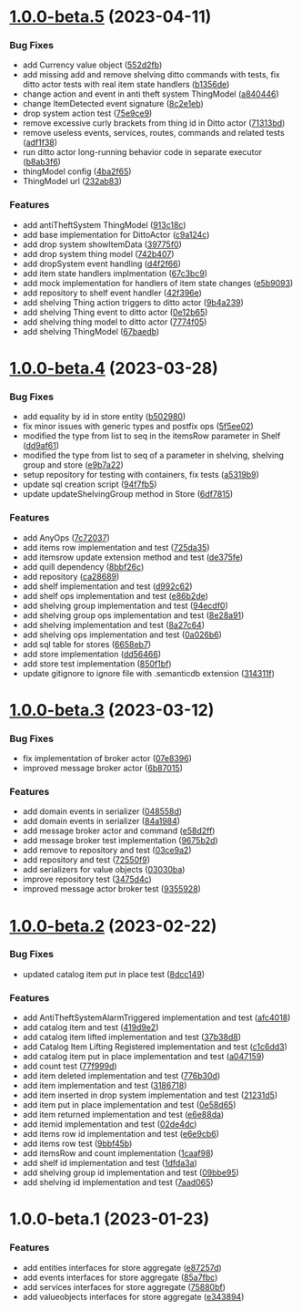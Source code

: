 # [1.0.0-beta.5](https://github.com/pervasive-cats/toys-store-stores/compare/v1.0.0-beta.4...v1.0.0-beta.5) (2023-04-11)


### Bug Fixes

* add Currency value object ([552d2fb](https://github.com/pervasive-cats/toys-store-stores/commit/552d2fbd5bb6cdc4673fa3b55d1a197c361a59f7))
* add missing add and remove shelving ditto commands with tests, fix ditto actor tests with real item state handlers ([b1356de](https://github.com/pervasive-cats/toys-store-stores/commit/b1356de355bcd11e86c12bff77f7e9ee37d67ba5))
* change action and event in anti theft system ThingModel ([a840446](https://github.com/pervasive-cats/toys-store-stores/commit/a8404462b1fb2dd0a80dceb89e7339824e68adfe))
* change ItemDetected event signature ([8c2e1eb](https://github.com/pervasive-cats/toys-store-stores/commit/8c2e1eb2d9bbda9417214e193b12ff8e0e120239))
* drop system action test ([75e9ce9](https://github.com/pervasive-cats/toys-store-stores/commit/75e9ce91a80ba30fbeb94bb04c65b5bb0e49fe51))
* remove excessive curly brackets from thing id in Ditto actor ([71313bd](https://github.com/pervasive-cats/toys-store-stores/commit/71313bd93f633de76c9e90e1bfb479352ac2e70a))
* remove useless events, services, routes, commands and related tests ([adf1f38](https://github.com/pervasive-cats/toys-store-stores/commit/adf1f383854a8a087220c34dc1087675d61d3967))
* run ditto actor long-running behavior code in separate executor ([b8ab3f6](https://github.com/pervasive-cats/toys-store-stores/commit/b8ab3f605ad0c100e3d975a9756ac40eff5271e4))
* thingModel config ([4ba2f65](https://github.com/pervasive-cats/toys-store-stores/commit/4ba2f652834f802cb646dc68d1fb07d2fc3e392d))
* ThingModel url ([232ab83](https://github.com/pervasive-cats/toys-store-stores/commit/232ab83779d80897899e4421a3c2bb44b5248d55))


### Features

* add antiTheftSystem ThingModel ([913c18c](https://github.com/pervasive-cats/toys-store-stores/commit/913c18ca86c66209ef1f78b139765203c32ecaa7))
* add base implementation for DittoActor ([c9a124c](https://github.com/pervasive-cats/toys-store-stores/commit/c9a124c824764cfa5db0c989c25527588588b5f3))
* add drop system showItemData ([39775f0](https://github.com/pervasive-cats/toys-store-stores/commit/39775f07ac8ade96c0d0f20cf939b3258855c15b))
* add drop system thing model ([742b407](https://github.com/pervasive-cats/toys-store-stores/commit/742b407c963f1128c4a6e3dfb29e2eca8866a0c6))
* add dropSystem event handling ([d4f2f66](https://github.com/pervasive-cats/toys-store-stores/commit/d4f2f666379eb8eb7eb866e4d62676a254c111d1))
* add item state handlers implmentation ([67c3bc9](https://github.com/pervasive-cats/toys-store-stores/commit/67c3bc908fa322893b5a9fe64760b258353fa66f))
* add mock implementation for handlers of item state changes ([e5b9093](https://github.com/pervasive-cats/toys-store-stores/commit/e5b9093295944bdc0ff3215aa857cab8107936e4))
* add repository to shelf event handler ([42f396e](https://github.com/pervasive-cats/toys-store-stores/commit/42f396e0181253928e1ebf1914d244ce680c2324))
* add shelving Thing action triggers to ditto actor ([9b4a239](https://github.com/pervasive-cats/toys-store-stores/commit/9b4a23983406585b01a47432ccfe44e49cd1fd13))
* add shelving Thing event to ditto actor ([0e12b65](https://github.com/pervasive-cats/toys-store-stores/commit/0e12b652b4b8036a1ebe3fafd9b70125ff05c551))
* add shelving thing model to ditto actor ([7774f05](https://github.com/pervasive-cats/toys-store-stores/commit/7774f0593b073e816edea35c10b983c578350a7c))
* add shelving ThingModel ([67baedb](https://github.com/pervasive-cats/toys-store-stores/commit/67baedbf368c56dedeb0ff2fcca032ebe58077d1))

# [1.0.0-beta.4](https://github.com/pervasive-cats/toys-store-stores/compare/v1.0.0-beta.3...v1.0.0-beta.4) (2023-03-28)


### Bug Fixes

* add equality by id in store entity ([b502980](https://github.com/pervasive-cats/toys-store-stores/commit/b5029804c3ff66ecb4a936ae5206310553135ffc))
* fix minor issues with generic types and postfix ops ([5f5ee02](https://github.com/pervasive-cats/toys-store-stores/commit/5f5ee021c506b9bf75d77ef1a1acb138ffaa5376))
* modified the type from list to seq in the itemsRow parameter in Shelf ([dd9af61](https://github.com/pervasive-cats/toys-store-stores/commit/dd9af61036a4e4ddc2740e56a6020d2afc49c00a))
* modified the type from list to seq of a parameter in shelving, shelving group and store ([e9b7a22](https://github.com/pervasive-cats/toys-store-stores/commit/e9b7a22d40d2cf34e3007b06f97b3fe2d21e3f2f))
* setup repository for testing with containers, fix tests ([a5319b9](https://github.com/pervasive-cats/toys-store-stores/commit/a5319b9e50150f9431d951fa79d84e053be82187))
* update sql creation script ([94f7fb5](https://github.com/pervasive-cats/toys-store-stores/commit/94f7fb5a0ad4f113fbd2e9d6d98125c297091925))
* update updateShelvingGroup method in Store ([6df7815](https://github.com/pervasive-cats/toys-store-stores/commit/6df7815d0b1e82fd347e5a0558b9f4abdb5b60a2))


### Features

* add AnyOps ([7c72037](https://github.com/pervasive-cats/toys-store-stores/commit/7c7203780cabba63ed83fb86f3abd03fe95c8844))
* add items row implementation and test ([725da35](https://github.com/pervasive-cats/toys-store-stores/commit/725da35514be40c24863755338e217b8d358861c))
* add itemsrow update extension method and test ([de375fe](https://github.com/pervasive-cats/toys-store-stores/commit/de375fe1e41956dce5437b34ec830d4b146dbf6e))
* add quill dependency ([8bbf26c](https://github.com/pervasive-cats/toys-store-stores/commit/8bbf26c3f1eed039bbd75257798cb7ba75ee6e5f))
* add repository ([ca28689](https://github.com/pervasive-cats/toys-store-stores/commit/ca2868976b378d2fa89b35841ef7e2ed9443382a))
* add shelf implementation and test ([d992c62](https://github.com/pervasive-cats/toys-store-stores/commit/d992c62632c829aae6b354ebebaccc0f6b8a42ec))
* add shelf ops implementation and test ([e86b2de](https://github.com/pervasive-cats/toys-store-stores/commit/e86b2de9908a7f9e7f2bb07a4494ce34096d137f))
* add shelving group implementation and test ([94ecdf0](https://github.com/pervasive-cats/toys-store-stores/commit/94ecdf026375ddf23dccf2ca0cf083b33cf78ab5))
* add shelving group ops implementation and test ([8e28a91](https://github.com/pervasive-cats/toys-store-stores/commit/8e28a91eba23255fe080c97b828a10bcc9700426))
* add shelving implementation and test ([8a27c64](https://github.com/pervasive-cats/toys-store-stores/commit/8a27c641b580f13faa9e618b4d82bd692553b689))
* add shelving ops implementation and test ([0a026b6](https://github.com/pervasive-cats/toys-store-stores/commit/0a026b6ad1b1469007e7800b80af824162c5f676))
* add sql table for stores ([6658eb7](https://github.com/pervasive-cats/toys-store-stores/commit/6658eb76e2f40c0bc3e1d2cbce1a53594792416f))
* add store implementation ([dd56466](https://github.com/pervasive-cats/toys-store-stores/commit/dd564669437074a5b66ccf873596c9d0cbbaf73e))
* add store test implementation ([850f1bf](https://github.com/pervasive-cats/toys-store-stores/commit/850f1bf1b0840cc0567529c3054f43595cb661dd))
* update gitignore to ignore file with .semanticdb extension ([314311f](https://github.com/pervasive-cats/toys-store-stores/commit/314311f7df043622f57c98ed19ad03b25656d6df))

# [1.0.0-beta.3](https://github.com/pervasive-cats/toys-store-stores/compare/v1.0.0-beta.2...v1.0.0-beta.3) (2023-03-12)


### Bug Fixes

* fix implementation of broker actor ([07e8396](https://github.com/pervasive-cats/toys-store-stores/commit/07e8396f1735d98e1c08d94497990472bfc11547))
* improved message broker actor ([6b87015](https://github.com/pervasive-cats/toys-store-stores/commit/6b870150f94eb14485b206d0512b758a7652efee))


### Features

* add domain events in serializer ([048558d](https://github.com/pervasive-cats/toys-store-stores/commit/048558d5170efd537b058a3ad407b50a4cc12c9a))
* add domain events in serializer ([84a1984](https://github.com/pervasive-cats/toys-store-stores/commit/84a19844e7046b07a0eccfd6b9cde07ba5708ceb))
* add message broker actor and command ([e58d2ff](https://github.com/pervasive-cats/toys-store-stores/commit/e58d2ff9656a99c7ebc38e824d1bbb098ce95093))
* add message broker test implementation ([9675b2d](https://github.com/pervasive-cats/toys-store-stores/commit/9675b2d98eeee3de4794bb1ee872928489e84a21))
* add remove to repository and test ([03ce9a2](https://github.com/pervasive-cats/toys-store-stores/commit/03ce9a25217b13a981777d818c0cd0b2d4707404))
* add repository and test ([72550f9](https://github.com/pervasive-cats/toys-store-stores/commit/72550f92bb84039d8d0eb183f5fb686018a701a0))
* add serializers for value objects ([03030ba](https://github.com/pervasive-cats/toys-store-stores/commit/03030ba4aff981d99d0b4efd653ca9e1e8349ab2))
* improve repository test ([3475d4c](https://github.com/pervasive-cats/toys-store-stores/commit/3475d4c74c25153faa51d9856c026363f8af4643))
* improved message actor broker test ([9355928](https://github.com/pervasive-cats/toys-store-stores/commit/9355928a31c917bf456f1f698822df8a24d14290))

# [1.0.0-beta.2](https://github.com/pervasive-cats/toys-store-stores/compare/v1.0.0-beta.1...v1.0.0-beta.2) (2023-02-22)


### Bug Fixes

* updated catalog item put in place test ([8dcc149](https://github.com/pervasive-cats/toys-store-stores/commit/8dcc14914ba5eb9aacf1765a34099989ca576eca))


### Features

* add AntiTheftSystemAlarmTriggered implementation and test ([afc4018](https://github.com/pervasive-cats/toys-store-stores/commit/afc4018d585141f096ba3e1b89a41f93f6d979f6))
* add catalog item and test ([419d9e2](https://github.com/pervasive-cats/toys-store-stores/commit/419d9e2b75d47ee1b7f8c1cdb139cdf4c8013012))
* add catalog item lifted implementation and test ([37b38d8](https://github.com/pervasive-cats/toys-store-stores/commit/37b38d823ab98ad64d847494583ff8c2addd7039))
* add Catalog Item Lifting Registered implementation and test ([c1c6dd3](https://github.com/pervasive-cats/toys-store-stores/commit/c1c6dd31d244ccbf791f03ffade7953e1f574d86))
* add catalog item put in place implementation and test ([a047159](https://github.com/pervasive-cats/toys-store-stores/commit/a0471594b7e46b36ae5bb428f4a234097cb1dafb))
* add count test ([77f999d](https://github.com/pervasive-cats/toys-store-stores/commit/77f999d2fb6b7efdadd6c612dec27a8501d30097))
* add item deleted implementation and test ([776b30d](https://github.com/pervasive-cats/toys-store-stores/commit/776b30dc5bbb9dc9984c42bc72b79db04bae8cb6))
* add item implementation and test ([3186718](https://github.com/pervasive-cats/toys-store-stores/commit/3186718aafcb0b5293caeeba27d3f3fb86853541))
* add item inserted in drop system implementation and test ([21231d5](https://github.com/pervasive-cats/toys-store-stores/commit/21231d5b1c0dd58b78a4efed532215fc60f00bb9))
* add item put in place implementation and test ([0e58d65](https://github.com/pervasive-cats/toys-store-stores/commit/0e58d6518940de9648870a82ed23aec01b4c8e15))
* add item returned implementation and test ([e6e88da](https://github.com/pervasive-cats/toys-store-stores/commit/e6e88daaac6500cf58727903cf7f1b36be4dd728))
* add itemid implementation and test ([02de4dc](https://github.com/pervasive-cats/toys-store-stores/commit/02de4dcad875608021b59039135a0b9a23050366))
* add items row id implementation and test ([e6e9cb6](https://github.com/pervasive-cats/toys-store-stores/commit/e6e9cb6920d5ebf09ea08af4854b6e6c8d417949))
* add items row test ([9bbf45b](https://github.com/pervasive-cats/toys-store-stores/commit/9bbf45bd7fdd08d9fbebe3e79dc0836086975001))
* add itemsRow and count  implementation ([1caaf98](https://github.com/pervasive-cats/toys-store-stores/commit/1caaf98c68bfe68310751e5354258953fd5e732e))
* add shelf id implementation and test ([1dfda3a](https://github.com/pervasive-cats/toys-store-stores/commit/1dfda3a8b6e88744bd68aa1e1db39358fbdd29ae))
* add shelving group id implementation and test ([09bbe95](https://github.com/pervasive-cats/toys-store-stores/commit/09bbe95e53548bb3e14ef55375141f5e455dad65))
* add shelving id implementation and test ([7aad065](https://github.com/pervasive-cats/toys-store-stores/commit/7aad065b55fd1dd04a7b6393a0fba927bc6128ca))

# 1.0.0-beta.1 (2023-01-23)


### Features

* add entities interfaces for store aggregate ([e87257d](https://github.com/pervasive-cats/toys-store-stores/commit/e87257db1e2299bf76f94827e366cda730a81ecd))
* add events interfaces for store aggregate ([85a7fbc](https://github.com/pervasive-cats/toys-store-stores/commit/85a7fbc55a3ce379d7bdb3e870cc79e0c67bf2cb))
* add services interfaces for store aggregate ([75880bf](https://github.com/pervasive-cats/toys-store-stores/commit/75880bf38d579bfd88df5935e7bc8d0f0df970cb))
* add valueobjects interfaces for store aggregate ([e343894](https://github.com/pervasive-cats/toys-store-stores/commit/e34389451134fc247d404f652a372a5bb6713ea4))
